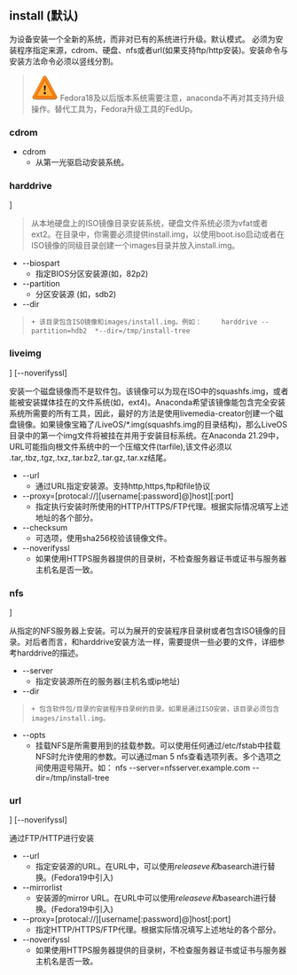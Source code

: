 ## install (默认) 



为设备安装一个全新的系统，而非对已有的系统进行升级。默认模式。
必须为安装程序指定来源，cdrom、硬盘、nfs或者url(如果支持ftp/http安装)。安装命令与安装方法命令必须以竖线分割。

>  ![](./images/important.png?30)  Fedora18及以后版本系统需要注意，anaconda不再对其支持升级操作。替代工具为，Fedora升级工具的FedUp。  

### cdrom 


  + cdrom
    + 从第一光驱启动安装系统。

### harddrive 

]  

> 从本地硬盘上的ISO镜像目录安装系统，硬盘文件系统必须为vfat或者ext2。在目录中，你需要必须提供install.img，以使用boot.iso启动或者在ISO镜像的同级目录创建一个images目录并放入install.img。
  + --biospart
    + 指定BIOS分区安装源(如，82p2)
  + --partition
    + 分区安装源 (如，sdb2)
  + --dir
>     + 该目录包含ISO镜像和images/install.img。例如：     harddrive --partition=hdb2  *--dir=/tmp/install-tree 

### liveimg 



] [--noverifyssl] 

安装一个磁盘镜像而不是软件包。该镜像可以为现在ISO中的squashfs.img，或者能被安装媒体挂在的文件系统(如，ext4)。Anaconda希望该镜像能包含完全安装系统所需要的所有工具，因此，最好的方法是使用livemedia-creator创建一个磁盘镜像。如果镜像宝箱了/LiveOS/*.img(squashfs.img的目录结构)，那么LiveOS目录中的第一个img文件将被挂在并用于安装目标系统。在Anaconda 21.29中，URL可能指向根文件系统中的一个压缩文件(tarfile),该文件必须以 .tar,.tbz,.tgz,.txz,.tar.bz2,.tar.gz,.tar.xz结尾。

  + --url
    + 通过URL指定安装源。支持http,https,ftp和file协议
  + --proxy=[protocal://][username[:password]@]host][:port]
    + 指定执行安装时所使用的HTTP/HTTPS/FTP代理。根据实际情况填写上述地址的各个部分。
  + --checksum
    + 可选项，使用sha256校验该镜像文件。
  + --noverifyssl
    + 如果使用HTTPS服务器提供的目录树，不检查服务器证书或证书与服务器主机名是否一致。

### nfs 


]  

从指定的NFS服务器上安装。可以为展开的安装程序目录树或者包含ISO镜像的目录。对后者而言，和harddrive安装方法一样，需要提供一些必要的文件，详细参考harddrive的描述。

  + --server
    + 指定安装源所在的服务器(主机名或ip地址)
  + --dir
>     + 包含软件包/目录的安装程序目录树的目录。如果是通过ISO安装，该目录必须包含images/install.img。
  + --opts
    + 挂载NFS是所需要用到的挂载参数。可以使用任何通过/etc/fstab中挂载NFS时允许使用的参数。可以通过man 5 nfs查看选项列表。多个选项之间使用逗号隔开。如：   nfs --server=nfsserver.example.com --dir=/tmp/install-tree  
	

### url 

] [--noverifyssl]   

通过FTP/HTTP进行安装

  + --url
    + 指定安装源的URL。在URL中，可以使用$releaseve和$basearch进行替换。(Fedora19中引入)
  + --mirrorlist
    + 安装源的mirror URL。在URL中可以使用$releaseve和$basearch进行替换。(Fedora19中引入)
  + --proxy=[protocal://][username[:password]@]host[:port]
    + 指定HTTP/HTTPS/FTP代理。根据实际情况填写上述地址的各个部分。
  + --noverifyssl
    + 如果使用HTTPS服务器提供的目录树，不检查服务器证书或证书与服务器主机名是否一致。
